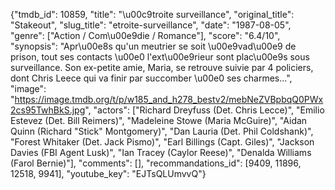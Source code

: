 {"tmdb_id": 10859, "title": "\u00c9troite surveillance", "original_title": "Stakeout", "slug_title": "etroite-surveillance", "date": "1987-08-05", "genre": ["Action / Com\u00e9die / Romance"], "score": "6.4/10", "synopsis": "Apr\u00e8s qu'un meutrier se soit \u00e9vad\u00e9 de prison, tout ses contacts \u00e0 l'ext\u00e9rieur sont plac\u00e9s sous surveillance. Son ex-petite amie, Maria, se retrouve suivie par 4 policiers, dont Chris Leece qui va finir par succomber \u00e0 ses charmes...", "image": "https://image.tmdb.org/t/p/w185_and_h278_bestv2/mebNeZVBpbqQ0PWx2cs95TwhBkS.jpg", "actors": ["Richard Dreyfuss (Det. Chris Lecce)", "Emilio Estevez (Det. Bill Reimers)", "Madeleine Stowe (Maria McGuire)", "Aidan Quinn (Richard \"Stick\" Montgomery)", "Dan Lauria (Det. Phil Coldshank)", "Forest Whitaker (Det. Jack Pismo)", "Earl Billings (Capt. Giles)", "Jackson Davies (FBI Agent Lusk)", "Ian Tracey (Caylor Reese)", "Denalda Williams (Farol Bernie)"], "comments": [], "recommandations_id": [9409, 11896, 12518, 9941], "youtube_key": "EJTsQLUmvvQ"}